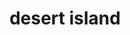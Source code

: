 ---
layout: smileys&emotion
title: desert island
emoji: desert_island
permalink: 🏝.html
image: assets/img/3moji/desert_island.png
---